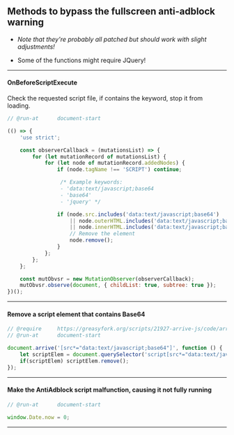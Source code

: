 ## Methods to bypass the fullscreen anti-adblock warning

* *Note that they're probably all patched but should work with slight adjustments!*

* Some of the functions might require JQuery!

---

#### OnBeforeScriptExecute

Check the requested script file, if contains the keyword, stop it from loading.

```js
// @run-at      document-start

(() => {
    'use strict';

    const observerCallback = (mutationsList) => {
        for (let mutationRecord of mutationsList) {
            for (let node of mutationRecord.addedNodes) {
                if (node.tagName !== 'SCRIPT') continue;

                 /* Example keywords: 
                 - 'data:text/javascript;base64
                 - 'base64'
                 - 'jquery' */

                if (node.src.includes('data:text/javascript;base64') 
                    || node.outerHTML.includes('data:text/javascript;base64') 
                    || node.innerHTML.includes('data:text/javascript;base64')) {
                    // Remove the element
                    node.remove();
                }
            };
        };
    };

    const mutObvsr = new MutationObserver(observerCallback);
    mutObvsr.observe(document, { childList: true, subtree: true });
})();
```

---

#### Remove a script element that contains Base64

```js
// @require     https://greasyfork.org/scripts/21927-arrive-js/code/arrivejs.js
// @run-at      document-start

document.arrive('[src*="data:text/javascript;base64"]', function () { 
    let scriptElem = document.querySelector('script[src*="data:text/javascript;base64"]');
    if(scriptElem) scriptElem.remove();
});
```

---

#### Make the AntiAdblock script malfunction, causing it not fully running

```js
// @run-at      document-start

window.Date.now = 0;
```

---
